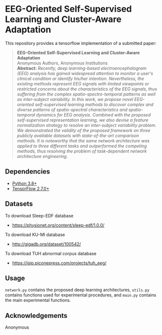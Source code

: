 # EEG-Oriented Self-Supervised Learning and Cluster-Aware Adaptation

This repository provides a tensorflow implementation of a submitted paper:
> **EEG-Oriented Self-Supervised Learning and Cluster-Aware Adaptation**<br>
> Anonymous Authors, Anonymous Institutions<br>
> **Abstract:** *Recently, deep learning-based electroencephalogram (EEG) analysis has gained widespread attention to monitor a user's clinical condition or identify his/her intention. Nevertheless, the existing methods represent EEG signals with limited viewpoints or restricted concerns about the characteristics of the EEG signals, thus suffering from the complex spatio-spectro-temporal patterns as well as inter-subject variability. In this work, we propose novel EEG-oriented self-supervised learning methods to discover complex and diverse patterns of spatio-spectral characteristics and spatio-temporal dynamics for EEG analysis. Combined with the proposed self-supervised representation learning, we also devise a feature normalization strategy to resolve an inter-subject variability problem. We demonstrated the validity of the proposed framework on three publicly available datasets with state-of-the-art comparison methods. It is noteworthy that the same network architecture was applied to three different tasks and outperformed the competing methods, thus resolving the problem of task-dependent network architecture engineering.*

## Dependencies
* [Python 3.8+](https://www.continuum.io/downloads)
* [TensorFlow 2.7.0+](https://www.tensorflow.org/)

## Datasets
To download Sleep-EDF database
* https://physionet.org/content/sleep-edf/1.0.0/

To download KU-MI database
* http://gigadb.org/dataset/100542/

To download TUH abnormal corpus database
* https://isip.piconepress.com/projects/tuh_eeg/

## Usage
`network.py` contains the proposed deep learning architectures, `utils.py` contains functions used for experimental procedures, and `main.py` contains the main experimental functions.

## Acknowledgements
Anonymous
